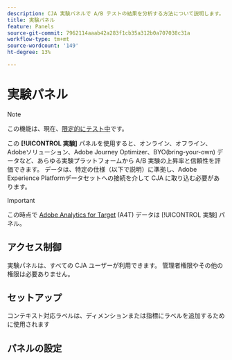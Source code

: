 ```yaml
---
description: CJA 実験パネルで A/B テストの結果を分析する方法について説明します。
title: 実験パネル
feature: Panels
source-git-commit: 7962114aaab42a283f1cb35a312b0a707038c31a
workflow-type: tm+mt
source-wordcount: '149'
ht-degree: 13%

---
```



# 実験パネル

>[!NOTE]
>
>この機能は、現在、[限定的にテスト中](/help/release-notes/releases.md)です。

この **[!UICONTROL 実験]** パネルを使用すると、オンライン、オフライン、Adobeソリューション、Adobe Journey Optimizer、BYO(bring-your-own) データなど、あらゆる実験プラットフォームから A/B 実験の上昇率と信頼性を評価できます。 データは、特定の仕様（以下で説明）に準拠し、Adobe Experience Platformデータセットへの接続を介して CJA に取り込む必要があります。

>[!IMPORTANT]
>
>この時点で [Adobe Analytics for Target](https://experienceleague.adobe.com/docs/target/using/integrate/a4t/a4t.html?lang=ja) (A4T) データは [!UICONTROL 実験] パネル。

## アクセス制御

実験パネルは、すべての CJA ユーザーが利用できます。 管理者権限やその他の権限は必要ありません。

## セットアップ

コンテキスト対応ラベルは、ディメンションまたは指標にラベルを追加するために使用されます


## パネルの設定


